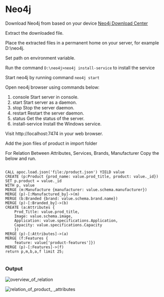 # Neo4j
Download Neo4j from based on your device <a href='https://neo4j.com/download-center/' target="_blank">Neo4j Download Center</a>

Extract the downloaded file.

Place the extracted files in a permanent home on your server, for example D:\neo4j\.

Set path on environment variable.

Run the command <code>D:\neo4j>neo4j install-service</code> to install the service

Start neo4j by running command <code>neo4j start</code>

Open neo4j browser using commands below:
  1) console             Start server in console.
  2) start               Start server as a daemon.
  3) stop                Stop the server daemon.
  4) restart             Restart the server daemon.
  5) status              Get the status of the server.
  6) install-service     Install the Windows service.
  
Visit http://localhost:7474 in your web browser.

Add the json files of product in import folder

For Relation Between Attributes, Services, Brands, Manufacturer Copy the below and run.

<code>
CALL apoc.load.json('file:/product.json') YIELD value
CREATE (p:Product {prod_name: value.prod_title, product: value._id})
SET p.product = value._id
WITH p, value
MERGE (m:Manufacture {manufacturer: value.schema.manufacturer})
MERGE (p)-[:Manufactured_by]->(m)
MERGE (b:Branded {brand: value.schema.brand.name})
MERGE (p)-[:Branded_by]->(b)
CREATE (a:Attributes {
    Prod_Title: value.prod_title,
    Image: value.schema.image,
    Application: value.specifications.Application,
    Capacity: value.specifications.Capacity
    })
MERGE (p)-[:Attributes]->(a)
MERGE (f:Features {
    feature: value['product-features']})
MERGE (p)-[:Features]->(f)
return p,m,b,a,f limit 25;

</code>

<h3>Output</h3>

![overview_of_relation](https://user-images.githubusercontent.com/51017576/204612407-7d001cd7-88b4-4b6e-9f4b-474dfcba6b4d.png)

![relation_of_product_ _attributes](https://user-images.githubusercontent.com/51017576/204611901-7ca54666-9c63-4e08-bf9c-283ee3907ae2.png)
